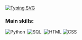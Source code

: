 [![Typing SVG](https://readme-typing-svg.herokuapp.com?font=Fira+Code&size=18&pause=1000&color=13F750&center=falso&vCenter=falso&multiline=true&repeat=verdadeiro&random=falso&width=500&height=90&lines=Bem+vindo+ao+meu+GitHub;Meu+nome+%C3%A9+P%C3%A9ricles%2C+tenho+38+anos%2C+brasileiro.;Sou+Cientista+de+Dados)](https://git.io/typing-svg)

### Main skills:
![Python](https://img.shields.io/badge/Python-3776AB?style=for-the-badge&logo=python&logoColor=white)&nbsp;
![SQL](https://img.shields.io/badge/-SQL-0D1117?style=for-the-badge&logo=sql&labelColor=DodgerBlue)&nbsp;
![HTML](<img src="https://cdn.jsdelivr.net/gh/devicons/devicon@latest/icons/threedsmax/threedsmax-original.svg" />)
![CSS](https://img.shields.io/badge/CSS-239120?&style=for-the-badge&logo=css3&logoColor=blue)&nbsp;
